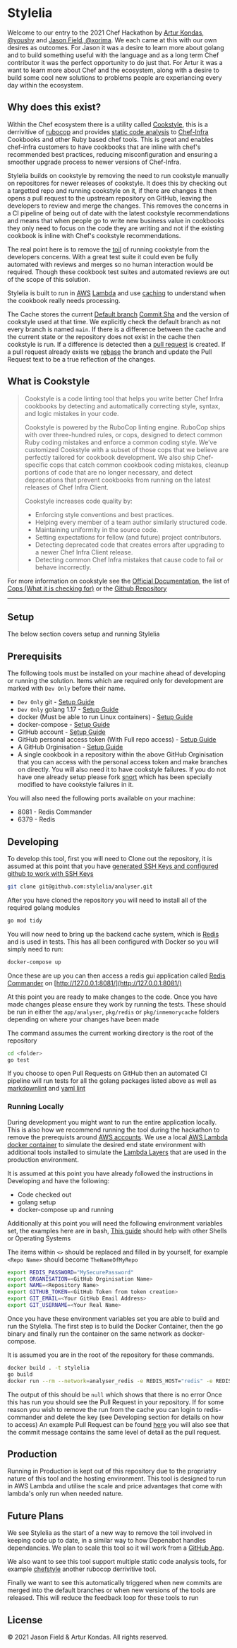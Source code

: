 # Stylelia

Welcome to our entry to the 2021 Chef Hackathon by [Artur Kondas, @youshy](github.com/youshy/) and [Jason Field, @xorima](https://github.com/xorima/).
We each came at this with our own desires as outcomes. For Jason it was a desire to learn more about golang and to build something useful with the language and as a long term Chef contributor it was the perfect opportunity to do just that. For Artur it was a want to learn more about Chef and the ecosystem, along with a desire to build some cool new solutions to problems people are experiancing every day within the ecosystem.

## Why does this exist?

Within the Chef ecosystem there is a utility called [Cookstyle](https://docs.chef.io/workstation/cookstyle/), this is a derrivitive of [rubocop](https://github.com/rubocop/rubocop) and provides [static code analysis](https://www.perforce.com/blog/sca/what-static-analysis) to [Chef-Infra](https://www.chef.io/products/chef-infra) Cookbooks and other Ruby based chef tools.
This is great and enables chef-infra customers to have cookbooks that are inline with chef's recommended best practices, reducing misconfiguration and ensuring a smoother upgrade process to newer versions of Chef-Infra.

Stylelia builds on cookstyle by removing the need to run cookstyle manually on repositores for newer releases of cookstyle. It does this by checking out a targetted repo and running cookstyle on it, if there are changes it then opens a pull request to the upstream repository on GitHub, leaving the developers to review and merge the changes. This removes the concerns in a CI pipeline of being out of date with the latest cookstyle recommendations and means that when people go to write new business value in cookbooks they only need to focus on the code they are writing and not if the existing cookbook is inline with Chef's cookstyle recommendations.

The real point here is to remove the [toil](https://sre.google/sre-book/eliminating-toil/) of running cookstyle from the developers concerns. With a great test suite it could even be fully automated with reviews and merges so no human interaction would be required. Though these cookbook test suites and automated reviews are out of the scope of this solution.

Stylelia is built to run in [AWS](https://aws.amazon.com/) [Lambda](https://docs.aws.amazon.com/lambda/latest/dg/welcome.html) and use [caching](https://aws.amazon.com/caching/) to understand when the cookbook really needs processing.

The Cache stores the current [Default branch](https://git-scm.com/book/en/v2/Git-Branching-Branches-in-a-Nutshell) [Commit Sha](https://git-scm.com/book/en/v2/Git-Tools-Revision-Selection) and the version of cookstyle used at that time. We explicitly check the default branch as not every branch is named `main`. If there is a difference between the cache and the current state or the repository does not exist in the cache then cookstyle is run. If a difference is detected then a [pull request](https://docs.github.com/en/github/collaborating-with-pull-requests/proposing-changes-to-your-work-with-pull-requests/about-pull-requests) is created. If a pull request already exists we [rebase](https://git-scm.com/docs/git-rebase) the branch and update the Pull Request text to be a true reflection of the changes.

## What is Cookstyle

> Cookstyle is a code linting tool that helps you write better Chef Infra cookbooks by detecting and automatically correcting style, syntax, and logic mistakes in your code.
>
> Cookstyle is powered by the RuboCop linting engine. RuboCop ships with over three-hundred rules, or cops, designed to detect common Ruby coding mistakes and enforce a common coding style. We’ve customized Cookstyle with a subset of those cops that we believe are perfectly tailored for cookbook development. We also ship Chef-specific cops that catch common cookbook coding mistakes, cleanup portions of code that are no longer necessary, and detect deprecations that prevent cookbooks from running on the latest releases of Chef Infra Client.
>
> Cookstyle increases code quality by:
>
> - Enforcing style conventions and best practices.
> - Helping every member of a team author similarly structured code.
> - Maintaining uniformity in the source code.
> - Setting expectations for fellow (and future) project contributors.
> - Detecting deprecated code that creates errors after upgrading to a newer Chef Infra Client release.
> - Detecting common Chef Infra mistakes that cause code to fail or behave incorrectly.

For more information on cookstyle see the [Official Documentation](https://docs.chef.io/workstation/cookstyle/), the list of [Cops (What it is checking for)](https://docs.chef.io/workstation/cookstyle/cops/) or the [Github Repository](https://github.com/chef/cookstyle/)

---

## Setup

The below section covers setup and running Stylelia

## Prerequisits

The following tools must be installed on your machine ahead of developing or running the solution. Items which are required only for development are marked with `Dev Only` before their name.

- `Dev Only` git - [Setup Guide](https://git-scm.com/book/en/v2/Getting-Started-Installing-Git)
- `Dev Only` golang 1.17 - [Setup Guide](https://golang.org/doc/install)
- docker (Must be able to run Linux containers) - [Setup Guide](https://docs.docker.com/get-docker/)
- docker-compose - [Setup Guide](https://docs.docker.com/compose/install/)
- GitHub account - [Setup Guide](https://github.com/join)
- GitHub personal access token (With Full repo access) - [Setup Guide](https://docs.github.com/en/authentication/keeping-your-account-and-data-secure/creating-a-personal-access-token)
- A GitHub Orginisation - [Setup Guide](https://docs.github.com/en/organizations/collaborating-with-groups-in-organizations/creating-a-new-organization-from-scratch)
- A single cookbook in a repository within the above GitHub Orginisation that you can access with the personal access token and make branches on directly. You will also need it to have cookstyle failures. If you do not have one already setup please fork [snort](https://github.com/stylelia/snort/) which has been specially modified to have cookstyle failures in it.

You will also need the following ports available on your machine:

- 8081 - Redis Commander
- 6379 - Redis

## Developing

To develop this tool, first you will need to Clone out the repository, it is assumed at this point that you have [generated SSH Keys and configured github to work with SSH Keys](https://docs.github.com/en/authentication/connecting-to-github-with-ssh)

```bash
git clone git@github.com:stylelia/analyser.git
```

After you have cloned the repository you will need to install all of the required golang modules

```bash
go mod tidy
```

You will now need to bring up the backend cache system, which is [Redis](https://redis.io/) and is used in tests. This has all been configured with Docker so you will simply need to run:

```bash
docker-compose up
```

Once these are up you can then access a redis gui application called [Redis Commander](https://github.com/joeferner/redis-commander) on [http://127.0.0.1:8081/](http://127.0.0.1:8081/)

At this point you are ready to make changes to the code. Once you have made changes please ensure they work by running the tests. These should be run in either the `app/analyser`, `pkg/redis` or `pkg/inmemorycache` folders depending on where your changes have been made

The command assumes the current working directory is the root of the repository

```bash
cd <folder>
go test
```

If you choose to open Pull Requests on GitHub then an automated CI pipeline will run tests for all the golang packages listed above as well as [markdownlint](https://github.com/markdownlint/markdownlint) and [yaml lint](http://www.yamllint.com/)

### Running Locally

During development you might want to run the entire application locally. This is also how we recommend running the tool during the hackathon to remove the prerequists around [AWS accounts](https://aws.amazon.com/). We use a local [AWS Lambda docker container](https://github.com/lambci/docker-lambda) to simulate the desired end state environment with additional tools installed to simulate the [Lambda Layers](https://docs.aws.amazon.com/lambda/latest/dg/configuration-layers.html) that are used in the production environment.

It is assumed at this point you have already followed the instructions in Developing and have the following:

- Code checked out
- golang setup
- docker-compose up and running

Additionally at this point you will need the following environment variables set, the examples here are in bash, [This guide](https://www.schrodinger.com/kb/1842) should help with other Shells or Operating Systems

The items within `<>` should be replaced and filled in by yourself, for example `<Repo Name>` should become `TheNameOfMyRepo`

```bash
export REDIS_PASSWORD="MySecurePassword"
export ORGANISATION=<GitHub Orginisation Name>
export NAME=<Repository Name>
export GITHUB_TOKEN=<GitHub Token from token creation>
export GIT_EMAIL=<Your GitHub Email Address>
export GIT_USERNAME=<Your Real Name>
```

Once you have these environment variables set you are able to build and run the Stylelia. The first step is to build the Docker Container, then the go binary and finally run the container on the same network as docker-compose.

It is assumed you are in the root of the repository for these commands.

```bash
docker build . -t stylelia
go build
docker run --rm --network=analyser_redis -e REDIS_HOST="redis" -e REDIS_PORT="6379" -e REDIS_PASSWORD="${REDIS_PASSWORD}" -e ORGANISATION=${ORGANISATION} -e GITHUB_TOKEN="${GITHUB_TOKEN}" -e NAME=${NAME} -e GIT_EMAIL=${GIT_EMAIL} -e GIT_USERNAME=${GIT_USERNAME} -v "$PWD":/var/task:ro,delegated stylelia analyser '{"stylelia": "run"}'
```

The output of this should be `null` which shows that there is no error
Once this has run you should see the Pull Request in your repository. If for some reason you wish to remove the run from the cache you can login to redis-commander and delete the key (see Developing section for details on how to access)
An example Pull Request can be found [here](https://github.com/stylelia/snort/pull/4) you will also see that the commit message contains the same level of detail as the pull request.

## Production

Running in Production is kept out of this repository due to the propriatry nature of this tool and the hosting environment. This tool is designed to run in AWS Lambda and utilise the scale and price advantages that come with lambda's only run when needed nature.

## Future Plans

We see Stylelia as the start of a new way to remove the toil involved in keeping code up to date, in a similar way to how Depenabot handles dependancies. We plan to scale this tool so it will work from a [GitHub App](https://docs.github.com/en/developers/github-marketplace/creating-apps-for-github-marketplace).

We also want to see this tool support multiple static code analysis tools, for example [chefstyle](https://github.com/chef/chefstyle) another rubocop derrivitive tool.

Finally we want to see this automatically triggered when new commits are merged into the default branches or when new versions of the tools are released. This will reduce the feedback loop for these tools to run

## License

© 2021 Jason Field & Artur Kondas. All rights reserved.

